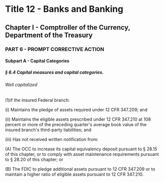 
# Title 12 - Banks and Banking
## Chapter I - Comptroller of the Currency, Department of the Treasury
### PART 6 - PROMPT CORRECTIVE ACTION
#### Subpart A - Capital Categories
##### § 6.4 Capital measures and capital categories.
###### Well capitalized

(1)if the insured Federal branch:

(i) Maintains the pledge of assets required under 12 CFR 347.209; and

(ii) Maintains the eligible assets prescribed under 12 CFR 347.210 at 108 percent or more of the preceding quarter's average book value of the insured branch's third-party liabilities; and

(iii) Has not received written notification from:

(A) The OCC to increase its capital equivalency deposit pursuant to § 28.15 of this chapter, or to comply with asset maintenance requirements pursuant to § 28.20 of this chapter; or

(B) The FDIC to pledge additional assets pursuant to 12 CFR 347.209 or to maintain a higher ratio of eligible assets pursuant to 12 CFR 347.210.
